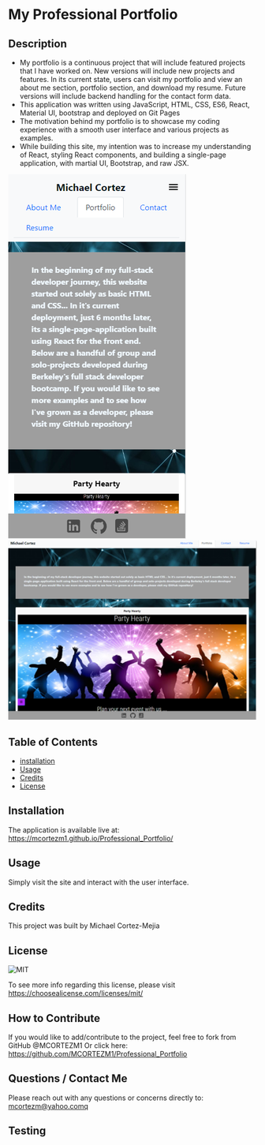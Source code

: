 # My Professional Portfolio

## **Description**

- My portfolio is a continuous project that will include featured projects that I have worked on. New versions will include new projects and features. In its current state, users can visit my portfolio and view an about me section, portfolio section, and download my resume. Future versions will include backend handling for the contact form data. 
- This application was written using JavaScript, HTML, CSS, ES6, React, Material UI, bootstrap and deployed on Git Pages
- The motivation behind my portfolio is to showcase my coding experience with a smooth user interface and various projects as examples. 
- While building this site, my intention was to increase my understanding of React, styling React components, and building a single-page application, with martial UI, Bootstrap, and raw JSX. 





![MOBILE](/screenshots/mobile-ph.PNG)
![DESKTOP](/screenshots/ph-desktop.PNG)

## **Table of Contents** 

- [installation](#installation)
- [Usage](#usage)
- [Credits](#credits)
- [License](#license)

## **Installation**

The application is available live at: https://mcortezm1.github.io/Professional_Portfolio/


## **Usage**

Simply visit the site and interact with the user interface. 


## **Credits** 

This project was built by Michael Cortez-Mejia 



## **License**

![MIT](https://img.shields.io/static/v1?label=License&message=MIT&color=success)

To see more info regarding this license, please visit https://choosealicense.com/licenses/mit/



## **How to Contribute**

If you would like to add/contribute to the project, feel free to fork from GitHub @MCORTEZM1 
Or click here: https://github.com/MCORTEZM1/Professional_Portfolio


## **Questions / Contact Me**

Please reach out with any questions or concerns directly to: mcortezm@yahoo.comq

## Testing
